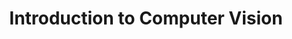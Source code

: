 ---
id: intro
title: Introduction to Computer Vision
sidebar_label: Introduction to Computer Vision
---